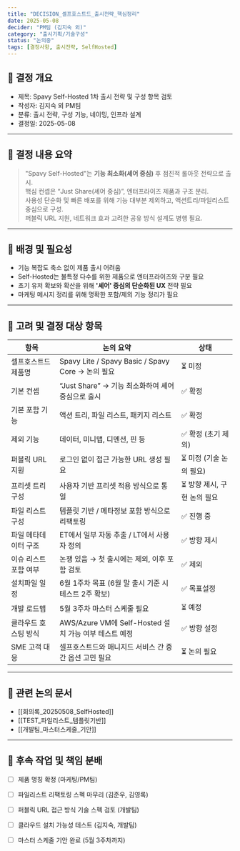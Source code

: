 ```yaml
---
title: "DECISION_셀프호스트드_출시전략_핵심정리"
date: 2025-05-08
decider: "PM팀 (김지숙 외)"
category: "출시기획/기술구성"
status: "논의중"
tags: [결정사항, 출시전략, SelfHosted]
---
```


## 🔹 결정 개요

- 제목: Spavy Self-Hosted 1차 출시 전략 및 구성 항목 검토
- 작성자: 김지숙 외 PM팀
- 분류: 출시 전략, 구성 기능, 네이밍, 인프라 설계
- 결정일: 2025-05-08

---

## 🔹 결정 내용 요약

> "Spavy Self-Hosted"는 **기능 최소화(셰어 중심)** 후 점진적 롤아웃 전략으로 출시.  
> 핵심 컨셉은 “Just Share(셰어 중심)”, 엔터프라이즈 제품과 구조 분리.  
> 사용성 단순화 및 빠른 배포를 위해 기능 대부분 제외하고, 액션트리/파일리스트 중심으로 구성.  
> 퍼블릭 URL 지원, 네트워크 효과 고려한 공유 방식 설계도 병행 필요.

---

## 🔹 배경 및 필요성

- 기능 복잡도 축소 없이 제품 출시 어려움
- Self-Hosted는 불특정 다수를 위한 제품으로 엔터프라이즈와 구분 필요
- 초기 유저 확보와 확산을 위해 **'셰어' 중심의 단순화된 UX** 전략 필요
- 마케팅 메시지 정리를 위해 명확한 포함/제외 기능 정리가 필요

---

## 🔹 고려 및 결정 대상 항목

| 항목 | 논의 요약 | 상태 |
|------|-----------|------|
| 셀프호스트드 제품명 | Spavy Lite / Spavy Basic / Spavy Core → 논의 필요 | ⏳ 미정 |
| 기본 컨셉 | “Just Share” → 기능 최소화하여 셰어 중심으로 출시 | ✅ 확정 |
| 기본 포함 기능 | 액션 트리, 파일 리스트, 패키지 리스트 | ✅ 확정 |
| 제외 기능 | 데이터, 미니맵, 디멘션, 핀 등 | ✅ 확정 (초기 제외) |
| 퍼블릭 URL 지원 | 로그인 없이 접근 가능한 URL 생성 필요 | ⏳ 미정 (기술 논의 필요) |
| 프리셋 트리 구성 | 사용자 기반 프리셋 적용 방식으로 통일 | ⏳ 방향 제시, 구현 논의 필요 |
| 파일 리스트 구성 | 템플릿 기반 / 메타정보 포함 방식으로 리팩토링 | ✅ 진행 중 |
| 파일 메타데이터 구조 | ET에서 일부 자동 추출 / LT에서 사용자 정의 | ✅ 방향 제시 |
| 이슈 리스트 포함 여부 | 논쟁 있음 → 첫 출시에는 제외, 이후 포함 검토 | ✅ 제외 |
| 설치파일 일정 | 6월 1주차 목표 (6월 말 출시 기준 시 테스트 2주 확보) | ✅ 목표설정 |
| 개발 로드맵 | 5월 3주차 마스터 스케줄 필요 | ⏳ 예정 |
| 클라우드 호스팅 방식 | AWS/Azure VM에 Self-Hosted 설치 가능 여부 테스트 예정 | ✅ 방향 설정 |
| SME 고객 대응 | 셀프호스트드와 매니지드 서비스 간 중간 옵션 고민 필요 | ⏳ 논의 필요 |

---

## 🔹 관련 논의 문서

- [[회의록_20250508_SelfHosted]]
- [[TEST_파일리스트_템플릿기반]]
- [[개발팀_마스터스케줄_기안]]

---

## 🔹 후속 작업 및 책임 분배

- [ ] 제품 명칭 확정 (마케팅/PM팀)  
- [ ] 파일리스트 리팩토링 스펙 마무리 (김준우, 김영록)  
- [ ] 퍼블릭 URL 접근 방식 기술 스펙 검토 (개발팀)  
- [ ] 클라우드 설치 가능성 테스트 (김지숙, 개발팀)  
- [ ] 마스터 스케줄 기안 완료 (5월 3주차까지)

